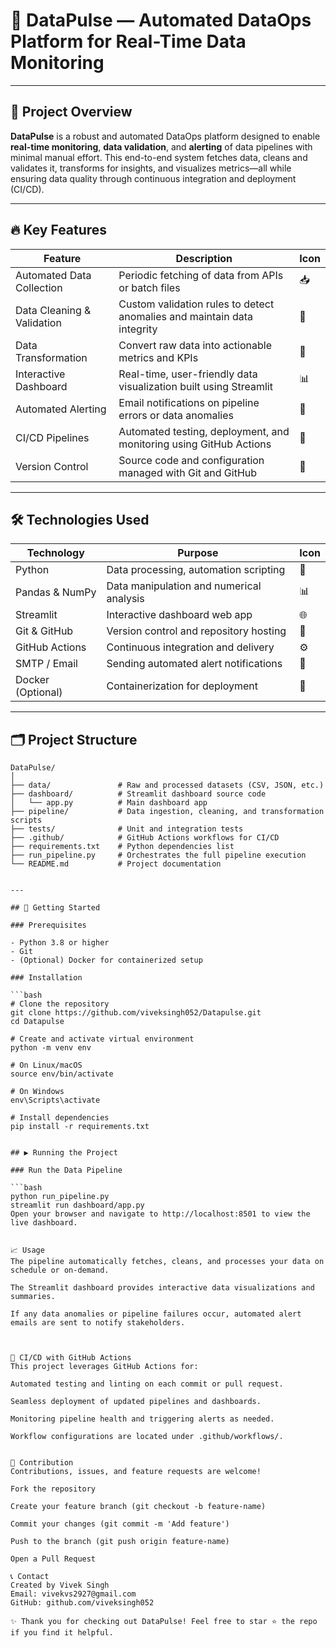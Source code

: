# 🚀 DataPulse — Automated DataOps Platform for Real-Time Data Monitoring

---

## 📖 Project Overview

**DataPulse** is a robust and automated DataOps platform designed to enable **real-time monitoring**, **data validation**, and **alerting** of data pipelines with minimal manual effort. This end-to-end system fetches data, cleans and validates it, transforms for insights, and visualizes metrics—all while ensuring data quality through continuous integration and deployment (CI/CD).

---

## 🔥 Key Features

| Feature                  | Description                                                                                 | Icon           |
|--------------------------|---------------------------------------------------------------------------------------------|----------------|
| Automated Data Collection | Periodic fetching of data from APIs or batch files                                         | 📥             |
| Data Cleaning & Validation| Custom validation rules to detect anomalies and maintain data integrity                     | 🧹             |
| Data Transformation       | Convert raw data into actionable metrics and KPIs                                          | 🔄             |
| Interactive Dashboard     | Real-time, user-friendly data visualization built using Streamlit                          | 📊             |
| Automated Alerting        | Email notifications on pipeline errors or data anomalies                                   | 📧             |
| CI/CD Pipelines           | Automated testing, deployment, and monitoring using GitHub Actions                         | 🤖             |
| Version Control           | Source code and configuration managed with Git and GitHub                                  | 📁             |

---

## 🛠️ Technologies Used

| Technology       | Purpose                                    | Icon       |
|------------------|--------------------------------------------|------------|
| Python           | Data processing, automation scripting     | 🐍         |
| Pandas & NumPy   | Data manipulation and numerical analysis  | 📊         |
| Streamlit        | Interactive dashboard web app               | 🌐         |
| Git & GitHub     | Version control and repository hosting    | 🔧         |
| GitHub Actions   | Continuous integration and delivery       | ⚙️         |
| SMTP / Email     | Sending automated alert notifications      | 📨         |
| Docker (Optional)| Containerization for deployment             | 🐳         |

---

## 🗂️ Project Structure

```plaintext
DataPulse/
│
├── data/               # Raw and processed datasets (CSV, JSON, etc.)
├── dashboard/          # Streamlit dashboard source code
│   └── app.py          # Main dashboard app
├── pipeline/           # Data ingestion, cleaning, and transformation scripts
├── tests/              # Unit and integration tests
├── .github/            # GitHub Actions workflows for CI/CD
├── requirements.txt    # Python dependencies list
├── run_pipeline.py     # Orchestrates the full pipeline execution
└── README.md           # Project documentation


---

## 🚀 Getting Started

### Prerequisites

- Python 3.8 or higher  
- Git  
- (Optional) Docker for containerized setup  

### Installation

```bash
# Clone the repository
git clone https://github.com/viveksingh052/Datapulse.git
cd Datapulse

# Create and activate virtual environment
python -m venv env

# On Linux/macOS
source env/bin/activate

# On Windows
env\Scripts\activate

# Install dependencies
pip install -r requirements.txt


## ▶️ Running the Project

### Run the Data Pipeline

```bash
python run_pipeline.py
streamlit run dashboard/app.py
Open your browser and navigate to http://localhost:8501 to view the live dashboard.


📈 Usage
The pipeline automatically fetches, cleans, and processes your data on schedule or on-demand.

The Streamlit dashboard provides interactive data visualizations and summaries.

If any data anomalies or pipeline failures occur, automated alert emails are sent to notify stakeholders.



🧪 CI/CD with GitHub Actions
This project leverages GitHub Actions for:

Automated testing and linting on each commit or pull request.

Seamless deployment of updated pipelines and dashboards.

Monitoring pipeline health and triggering alerts as needed.

Workflow configurations are located under .github/workflows/.


🤝 Contribution
Contributions, issues, and feature requests are welcome!

Fork the repository

Create your feature branch (git checkout -b feature-name)

Commit your changes (git commit -m 'Add feature')

Push to the branch (git push origin feature-name)

Open a Pull Request

📞 Contact
Created by Vivek Singh
Email: vivekvs2927@gmail.com
GitHub: github.com/viveksingh052

✨ Thank you for checking out DataPulse! Feel free to star ⭐ the repo if you find it helpful.
